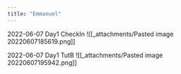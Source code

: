 ```yaml
---
title: "Emmanuel"
---
```

2022-06-07 Day1 CheckIn
![[_attachments/Pasted image 20220607185619.png]]

2022-06-07 Day1 TutB
![[_attachments/Pasted image 20220607195942.png]]